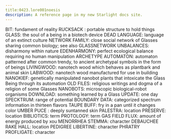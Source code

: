 ```yaml
---
title:0423.lore001noesis
description: A reference page in my new Starlight docs site.
---
```

BIT: 
fundament of reality
RUCKSACK : 
portable structure to hold things
GLASS: 
the soul of a being in a biotech device
DEAD LANGUAGE:
language of an extinct culture
NETWORK FAMILY: 
close social network of Glasses sharing common biology; see also GLASSNETWORK
UNBALANCES: 
disharmony within nature
EDENHARMONY: 
perfect ecological balance requiring no human manipulation
ARCHETYPE AUTOMATON: 
automaton patterned after common trendy, to ancient archetypal symbols in the form of beings
LIVINGWOOD:
nanotech wood which behaves as plantbark and animal skin
LABWOOD:
nanotech wood manufactured for use in building
NANOKIEF:
genetically manipulated nanobot plants that intoxicate the Glass Being through its automation
OLD FILES:
religious writings and dogma of a religion of some Glasses
NANOBOTS:
microscopic biological-robot organisms
DOWNLOAD:
something learned by a Glass
UPDATE:
one day
SPECKTRUM: 
range of potential
BOUNDARY DATA:
categorized spectrum information in thirteen flavors
TAUPE BUFF:
fry in a pan until it changes color
UMBER PUCE :  deeply suntanned skin
PALESTRA:
location
PRESERVE:
location
BIBLIOTICS:
term
PROTOLOGY:
term
GAS FIELD FLUX: 
amount of energy produced by xou
MENORRHEA STEMMA:
character
DEBAUCHEE RAKE HALL:
location
PEDIGREE LIBERTINE:
character
PHRATRY PROFLIGATE:
character